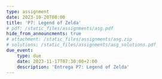 ```yaml
---
type: assignment
date: 2023-10-20T08:00
title: 'P7: Legend of Zelda'
# pdf: /static_files/assignments/asg.pdf
hide_from_announcments: true
# attachment: /static_files/assignments/asg.zip
# solutions: /static_files/assignments/asg_solutions.pdf
due_event: 
    type: due
    date: 2023-11-17T07:30:00+2:00
    description: 'Entrega P7: Legend of Zelda'
---
```


